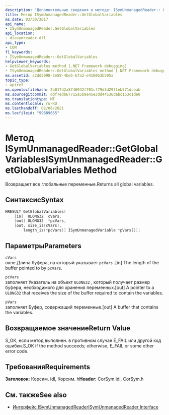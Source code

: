 ```yaml
---
description: 'Дополнительные сведения о методе: ISymUnmanagedReader:: Жетглобалвариаблес'
title: Метод ISymUnmanagedReader::GetGlobalVariables
ms.date: 03/30/2017
api_name:
- ISymUnmanagedReader.GetGlobalVariables
api_location:
- diasymreader.dll
api_type:
- COM
f1_keywords:
- ISymUnmanagedReader::GetGlobalVariables
helpviewer_keywords:
- GetGlobalVariables method [.NET Framework debugging]
- ISymUnmanagedReader::GetGlobalVariables method [.NET Framework debugging]
ms.assetid: a2dd5098-3e58-4be5-b7a2-e4160b3b505a
topic_type:
- apiref
ms.openlocfilehash: 2b017d2a5746942f701cf79d3d29f1eb571dceab
ms.sourcegitcommit: ddf7edb67715a5b9a45e3dd44536dabc153c1de0
ms.translationtype: MT
ms.contentlocale: ru-RU
ms.lasthandoff: 02/06/2021
ms.locfileid: "99689655"
---
```

# <a name="isymunmanagedreadergetglobalvariables-method"></a><span data-ttu-id="ab669-103">Метод ISymUnmanagedReader::GetGlobalVariables</span><span class="sxs-lookup"><span data-stu-id="ab669-103">ISymUnmanagedReader::GetGlobalVariables Method</span></span>

<span data-ttu-id="ab669-104">Возвращает все глобальные переменные.</span><span class="sxs-lookup"><span data-stu-id="ab669-104">Returns all global variables.</span></span>  
  
## <a name="syntax"></a><span data-ttu-id="ab669-105">Синтаксис</span><span class="sxs-lookup"><span data-stu-id="ab669-105">Syntax</span></span>  
  
```cpp  
HRESULT GetGlobalVariables(  
    [in]  ULONG32  cVars,  
    [out] ULONG32  *pcVars,  
    [out, size_is(cVars),  
        length_is(*pcVars)] ISymUnmanagedVariable *pVars[]);  
```  
  
## <a name="parameters"></a><span data-ttu-id="ab669-106">Параметры</span><span class="sxs-lookup"><span data-stu-id="ab669-106">Parameters</span></span>  

 `cVars`  
 <span data-ttu-id="ab669-107">окне Длина буфера, на который указывает `pcVars` .</span><span class="sxs-lookup"><span data-stu-id="ab669-107">[in] The length of the buffer pointed to by `pcVars`.</span></span>  
  
 `pcVars`  
 <span data-ttu-id="ab669-108">заполняет Указатель на объект `ULONG32` , который получает размер буфера, необходимого для хранения переменных.</span><span class="sxs-lookup"><span data-stu-id="ab669-108">[out] A pointer to a `ULONG32` that receives the size of the buffer required to contain the variables.</span></span>  
  
 `pVars`  
 <span data-ttu-id="ab669-109">заполняет Буфер, содержащий переменные.</span><span class="sxs-lookup"><span data-stu-id="ab669-109">[out] A buffer that contains the variables.</span></span>  
  
## <a name="return-value"></a><span data-ttu-id="ab669-110">Возвращаемое значение</span><span class="sxs-lookup"><span data-stu-id="ab669-110">Return Value</span></span>  

 <span data-ttu-id="ab669-111">S_OK, если метод выполнен. в противном случае E_FAIL или другой код ошибки.</span><span class="sxs-lookup"><span data-stu-id="ab669-111">S_OK if the method succeeds; otherwise, E_FAIL or some other error code.</span></span>  
  
## <a name="requirements"></a><span data-ttu-id="ab669-112">Требования</span><span class="sxs-lookup"><span data-stu-id="ab669-112">Requirements</span></span>  

 <span data-ttu-id="ab669-113">**Заголовок:** Корсим. idl, Корсим. h</span><span class="sxs-lookup"><span data-stu-id="ab669-113">**Header:** CorSym.idl, CorSym.h</span></span>  
  
## <a name="see-also"></a><span data-ttu-id="ab669-114">См. также</span><span class="sxs-lookup"><span data-stu-id="ab669-114">See also</span></span>

- [<span data-ttu-id="ab669-115">Интерфейс ISymUnmanagedReader</span><span class="sxs-lookup"><span data-stu-id="ab669-115">ISymUnmanagedReader Interface</span></span>](isymunmanagedreader-interface.md)
